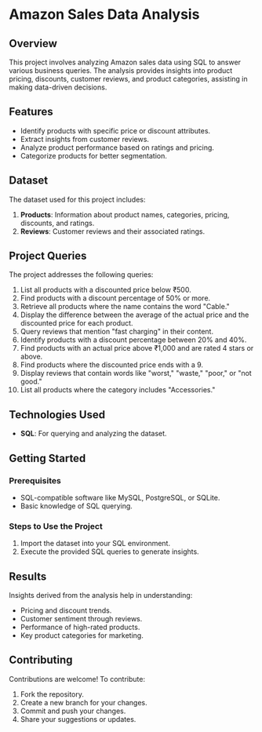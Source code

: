 # **Amazon Sales Data Analysis**

## **Overview**  
This project involves analyzing Amazon sales data using SQL to answer various business queries. The analysis provides insights into product pricing, discounts, customer reviews, and product categories, assisting in making data-driven decisions.

## **Features**  
- Identify products with specific price or discount attributes.  
- Extract insights from customer reviews.  
- Analyze product performance based on ratings and pricing.  
- Categorize products for better segmentation.

## **Dataset**  
The dataset used for this project includes:  
1. **Products**: Information about product names, categories, pricing, discounts, and ratings.  
2. **Reviews**: Customer reviews and their associated ratings.

## **Project Queries**  
The project addresses the following queries:  
1. List all products with a discounted price below ₹500.  
2. Find products with a discount percentage of 50% or more.  
3. Retrieve all products where the name contains the word "Cable."  
4. Display the difference between the average of the actual price and the discounted price for each product.  
5. Query reviews that mention "fast charging" in their content.  
6. Identify products with a discount percentage between 20% and 40%.  
7. Find products with an actual price above ₹1,000 and are rated 4 stars or above.  
8. Find products where the discounted price ends with a 9.  
9. Display reviews that contain words like "worst," "waste," "poor," or "not good."  
10. List all products where the category includes "Accessories."

## **Technologies Used**  
- **SQL**: For querying and analyzing the dataset.

## **Getting Started**  
### **Prerequisites**  
- SQL-compatible software like MySQL, PostgreSQL, or SQLite.  
- Basic knowledge of SQL querying.

### **Steps to Use the Project**  
1. Import the dataset into your SQL environment.  
2. Execute the provided SQL queries to generate insights.


## **Results**  
Insights derived from the analysis help in understanding:  
- Pricing and discount trends.  
- Customer sentiment through reviews.  
- Performance of high-rated products.  
- Key product categories for marketing.

## **Contributing**  
Contributions are welcome! To contribute:  
1. Fork the repository.  
2. Create a new branch for your changes.  
3. Commit and push your changes.  
4. Share your suggestions or updates.

  

